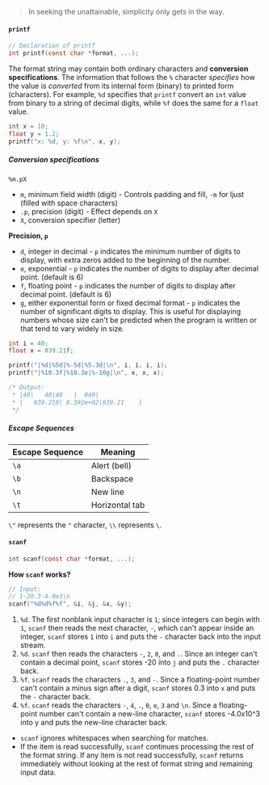 > In seeking the unattainable, simplicity only gets in the way.

#### `printf`
```c
// Declaration of printf
int printf(const char *format, ...);
```
 The format string may contain both ordinary characters and **conversion specifications**. The information that follows the `%` character *specifies* how the value is *converted* from its internal form (binary) to printed form (characters). For example, `%d` specifies that `printf` convert an `int` value from binary to a string of decimal digits, while `%f` does the same for a `float` value.

```c
int x = 10;
float y = 1.2;
printf("x: %d, y: %f\n", x, y);
```

##### Conversion specifications
`%m.pX`

- `m`, minimum field width (digit) - Controls padding and fill, `-m` for ljust (filled with space characters)
- `.p`, precision (digit) - Effect depends on `X`
- `X`, conversion specifier (letter)

**Precision, `p`**
- `d`, integer in decimal - `p` indicates the minimum number of digits to display, with extra zeros added to the beginning of the number.
- `e`, exponential - `p` indicates the number of digits to display after decimal point. (default is 6)
- `f`, floating point - `p` indicates the number of digits to display after decimal point. (default is 6)
- `g`, either exponential form or fixed decimal format - `p` indicates the number of significant digits to display. This is useful for displaying numbers whose size can't be predicted when the program is written or that tend to vary widely in size.

```c
int i = 40;
float x = 839.21f;

printf("|%d|%5d|%-5d|%5.3d|\n", i, i, i, i);
printf("|%10.3f|%10.3e|%-10g|\n", x, x, x);

/* Output:
 * |40|   40|40   |  040|
 * |   839.210| 8.392e+02|839.21    |
 */
```

##### Escape Sequences
|Escape Sequence|Meaning|
|---|---|
|`\a`|Alert (bell)|
|`\b`|Backspace|
|`\n`|New line|
|`\t`|Horizontal tab|

`\"` represents the `"` character, `\\` represents `\`.

#### `scanf`
```c
int scanf(const char *format, ...);
```

**How `scanf` works?**
```c
// Input: 
// 1-20.3-4.0e3\n
scanf("%d%d%f%f", &i, &j, &x, &y);
```
1. `%d`. The first nonblank input character is `1`; since integers can begin with `1`, `scanf` then reads the next character, `-`, which can't appear inside an integer, `scanf` stores `1` into `i` and puts the `-` character back into the input stream.
2. `%d`. `scanf` then reads the characters `-`, `2`, `0`, and `.`. Since an integer can't contain a decimal point, `scanf` stores -20 into `j` and puts the `.` character back.
3. `%f`. `scanf` reads the characters `.`, `3`, and `-`. Since a floating-point number can't contain a minus sign after a digit, `scanf` stores 0.3 into `x` and puts the `-` character back.
4. `%f`. `scanf` reads the characters `-`, `4`, `.`, `0`, `e`, `3` and `\n`. Since a floating-point number can't contain a new-line character, `scanf` stores -4.0x10^3 into y and puts the new-line character back.

- `scanf` ignores whitespaces when searching for matches.
- If the item is read successfully, `scanf` continues processing the rest of the format string. If any item is not read successfully, `scanf` returns immediately without looking at the rest of format string and remaining input data.